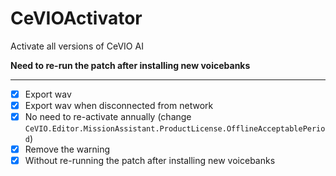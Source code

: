 # CeVIOActivator

Activate all versions of CeVIO AI

**Need to re-run the patch after installing new voicebanks**

---

- [x] Export wav
- [x] Export wav when disconnected from network
- [x] No need to re-activate annually (change `CeVIO.Editor.MissionAssistant.ProductLicense.OfflineAcceptablePeriod`)
- [x] Remove the warning
- [x] Without re-running the patch after installing new voicebanks
